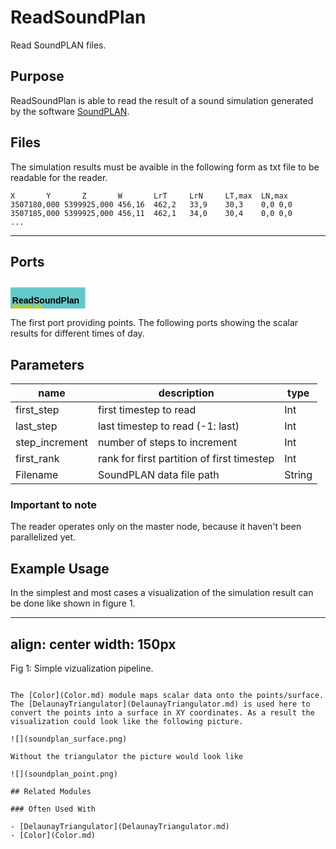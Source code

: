 
# ReadSoundPlan
Read SoundPLAN files.

## Purpose

ReadSoundPlan is able to read the result of a sound simulation generated by the software [SoundPLAN](https://www.soundplan.eu/de/software/).

## Files

The simulation results must be avaible in the following form as txt file to be readable for the reader.

```
X		Y		Z	    W	    LrT	    LrN	    LT,max	LN,max
3507180,000	5399925,000	456,16	462,2	33,9	30,3	0,0	0,0
3507185,000	5399925,000	456,11	462,1	34,0	30,4	0,0	0,0
...
```

---

## Ports

<svg width="85.39999999999999em" height="7.6em" >
<style>.text { font: normal 1.0em sans-serif;}tspan{ font: italic 1.0em sans-serif;}.moduleName{ font: bold 1.0em sans-serif;}</style>
<rect x="0em" y="0.8em" width="8.54em" height="3.0em" rx="0.1em" ry="0.1em" style="fill:#64c8c8ff;" />
<text x="0.2em" y="2.6500000000000004em" class="moduleName" >ReadSoundPlan</text><rect x="0.2em" y="2.8em" width="1.0em" height="1.0em" rx="0.0em" ry="0.0em" style="fill:#c8c81eff;" >
<title>Mesh</title></rect>
<rect x="0.7em" y="3.8em" width="0.03333333333333333em" height="3.0em" rx="0.0em" ry="0.0em" style="fill:#000000;" />
<rect x="0.7em" y="6.8em" width="1.0em" height="0.03333333333333333em" rx="0.0em" ry="0.0em" style="fill:#000000;" />
<text x="1.9em" y="6.8999999999999995em" class="text" >Points (point data)<tspan> (Mesh)</tspan></text>
<rect x="1.4em" y="2.8em" width="1.0em" height="1.0em" rx="0.0em" ry="0.0em" style="fill:#c8c81eff;" >
<title>Daysound</title></rect>
<rect x="1.9em" y="3.8em" width="0.03333333333333333em" height="2.0em" rx="0.0em" ry="0.0em" style="fill:#000000;" />
<rect x="1.9em" y="5.8em" width="1.0em" height="0.03333333333333333em" rx="0.0em" ry="0.0em" style="fill:#000000;" />
<text x="3.0999999999999996em" y="5.8999999999999995em" class="text" >Float (daysound)<tspan> (Daysound)</tspan></text>
<rect x="2.5999999999999996em" y="2.8em" width="1.0em" height="1.0em" rx="0.0em" ry="0.0em" style="fill:#c8c81eff;" >
<title>Nightsound</title></rect>
<rect x="3.0999999999999996em" y="3.8em" width="0.03333333333333333em" height="1.0em" rx="0.0em" ry="0.0em" style="fill:#000000;" />
<rect x="3.0999999999999996em" y="4.8em" width="1.0em" height="0.03333333333333333em" rx="0.0em" ry="0.0em" style="fill:#000000;" />
<text x="4.3em" y="4.8999999999999995em" class="text" >Float (nightsound)<tspan> (Nightsound)</tspan></text>
</svg>

The first port providing points. The following ports showing the scalar results for different times of day.


## Parameters
|name|description|type|
|-|-|-|
|first_step|first timestep to read|Int|
|last_step|last timestep to read (-1: last)|Int|
|step_increment|number of steps to increment|Int|
|first_rank|rank for first partition of first timestep|Int|
|Filename|SoundPLAN data file path|String|

### Important to note

The reader operates only on the master node, because it haven't been parallelized yet.

## Example Usage

In the simplest and most cases a visualization of the simulation result can be done like shown in figure 1. 

---
align: center
width: 150px
---
Fig 1: Simple vizualization pipeline.
```

The [Color](Color.md) module maps scalar data onto the points/surface. The [DelaunayTriangulator](DelaunayTriangulator.md) is used here to convert the points into a surface in XY coordinates. As a result the visualization could look like the following picture. 

![](soundplan_surface.png)

Without the triangulator the picture would look like

![](soundplan_point.png)

## Related Modules

### Often Used With

- [DelaunayTriangulator](DelaunayTriangulator.md)
- [Color](Color.md)
